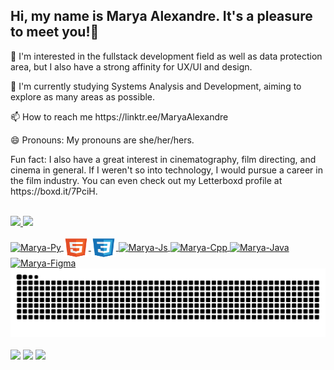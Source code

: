 
<!DOCTYPE html>
<html lang="pt-br">
<head>
    <meta charset="UTF-8">
    <meta http-equiv="X-UA-Compatible" content="IE=edge">
    <meta name="viewport" content="width=device-width, initial-scale=1.0">
    
          
</head>
  
<body>

<h2> Hi, my name is Marya Alexandre. It's a pleasure to meet you!👋 </h2>
<p>👀 I'm interested in the fullstack development field as well as data protection area, but I also have a strong affinity for UX/UI and design.</p>
<p>🌱 I'm currently studying Systems Analysis and Development, aiming to explore as many areas as possible.</p>
<p>📫 How to reach me https://linktr.ee/MaryaAlexandre</p>
<p>😄 Pronouns: My pronouns are she/her/hers.</p>
<p>Fun fact: I also have a great interest in cinematography, film directing, and cinema in general. If I weren't so into technology, I would pursue a career in the film industry. You can even check out my Letterboxd profile at https://boxd.it/7PciH.</p>

</br>

<div align="left">
  <a href="https://github.com/MaryaAlexandre">
  <img height="150em" src="https://github-readme-stats.vercel.app/api?username=MaryaAlexandre&show_icons=true&theme=monokai&include_all_commits=true&count_private=true"/>
  <img height="150em" src="https://github-readme-stats.vercel.app/api/top-langs/?username=MaryaAlexandre&layout=compact&langs_count=7&theme=monokai"/>
</div>

<div style="display: inline_block"><br>
  <img align="center" title="Python" alt="Marya-Py" height="30" width="40" src="https://cdn.jsdelivr.net/gh/devicons/devicon/icons/python/python-original.svg" />       
  <img align="center" title="HTML5" alt="Marya-HTML" height="30" width="40" src="https://raw.githubusercontent.com/devicons/devicon/master/icons/html5/html5-original.svg">
  <img align="center" title="CSS3" alt="Marya-CSS" height="30" width="40" src="https://raw.githubusercontent.com/devicons/devicon/master/icons/css3/css3-original.svg">
  <img align="center" title="JavaScript" alt="Marya-Js" height="30" width="40" src="https://cdn.jsdelivr.net/gh/devicons/devicon/icons/javascript/javascript-original.svg"/>
  <img align="center" title="C++" alt="Marya-Cpp" height="30" width="40" src="https://cdn.jsdelivr.net/gh/devicons/devicon/icons/cplusplus/cplusplus-original.svg"/>
  <img align="center" title="Java" alt="Marya-Java" height="30" width="40" src="https://cdn.jsdelivr.net/gh/devicons/devicon/icons/java/java-original.svg"/>
  <img align="center" alt="Marya-Figma" title="Figma" height="30" width="40" src="https://cdn.jsdelivr.net/gh/devicons/devicon/icons/figma/figma-original.svg">
<link rel="stylesheet" type='text/css' href="https://cdn.jsdelivr.net/gh/devicons/devicon@latest/devicon.min.css" />
<picture>
  <source media="(prefers-color-scheme: dark)" srcset="https://raw.githubusercontent.com/MaryaAlexandre/MaryaAlexandre/output/github-contribution-grid-snake-dark.svg">
  <source media="(prefers-color-scheme: light)" srcset="https://raw.githubusercontent.com/MaryaAlexandre/MaryaAlexandre/output/github-contribution-grid-snake.svg">
  <img alt="github contribution grid snake animation" src="https://raw.githubusercontent.com/MaryaAlexandre/MaryaAlexandre/output/github-contribution-grid-snake.svg">
</picture>
          
</div>

</br>
 
<div> 
  <a href="https://instagram.com/maryaalexandree" target="_blank" rel="noopener noreferrer" title="Instagram"> <img src="https://img.shields.io/badge/-Instagram-%23E4405F?style=for-the-badge&logo=instagram&logoColor=white" target="_blank"></a>
  <a href = "mailto:maryaeduardaa333@gmail.com"><img src="https://img.shields.io/badge/Gmail-D14836?style=for-the-badge&logo=gmail&logoColor=white" target="_blank"></a> 
  <a href="https://linktr.ee/MaryaAlexandre" target="_blank" rel="noopener noreferrer" title="Linktree"> <img src="https://img.shields.io/badge/-Linktree-%23000000?style=for-the-badge&logo=linktree&logoColor=white" target="_blank"></a> 
</div>


</body>

